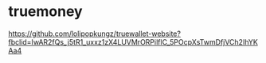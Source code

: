 # truemoney
https://github.com/lolipopkungz/truewallet-website?fbclid=IwAR2fQs_j5tR1_uxxz1zX4LUVMrORPilflC_5POcpXsTwmDfjVCh2IhYKAa4
